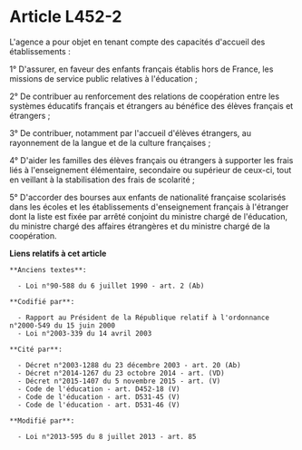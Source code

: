 # Article L452-2

L'agence a pour objet en tenant compte des capacités d'accueil des établissements :

1° D'assurer, en faveur des enfants français établis hors de France, les missions de service public relatives à l'éducation ;

2° De contribuer au renforcement des relations de coopération entre les systèmes éducatifs français et étrangers au bénéfice
des élèves français et étrangers ;

3° De contribuer, notamment par l'accueil d'élèves étrangers, au rayonnement de la langue et de la culture françaises ;

4° D'aider les familles des élèves français ou étrangers à supporter les frais liés à l'enseignement élémentaire, secondaire
ou supérieur de ceux-ci, tout en veillant à la stabilisation des frais de scolarité ;

5° D'accorder des bourses aux enfants de nationalité française scolarisés dans les écoles et les établissements
d'enseignement français à l'étranger dont la liste est fixée par arrêté conjoint du ministre chargé de l'éducation, du
ministre chargé des affaires étrangères et du ministre chargé de la coopération.

**Liens relatifs à cet article**

	**Anciens textes**:

	  - Loi n°90-588 du 6 juillet 1990 - art. 2 (Ab)

	**Codifié par**:

	  - Rapport au Président de la République relatif à l'ordonnance n°2000-549 du 15 juin 2000
	  - Loi n°2003-339 du 14 avril 2003

	**Cité par**:

	  - Décret n°2003-1288 du 23 décembre 2003 - art. 20 (Ab)
	  - Décret n°2014-1267 du 23 octobre 2014 - art. (VD)
	  - Décret n°2015-1407 du 5 novembre 2015 - art. (V)
	  - Code de l'éducation - art. D452-18 (V)
	  - Code de l'éducation - art. D531-45 (V)
	  - Code de l'éducation - art. D531-46 (V)

	**Modifié par**:

	  - Loi n°2013-595 du 8 juillet 2013 - art. 85
